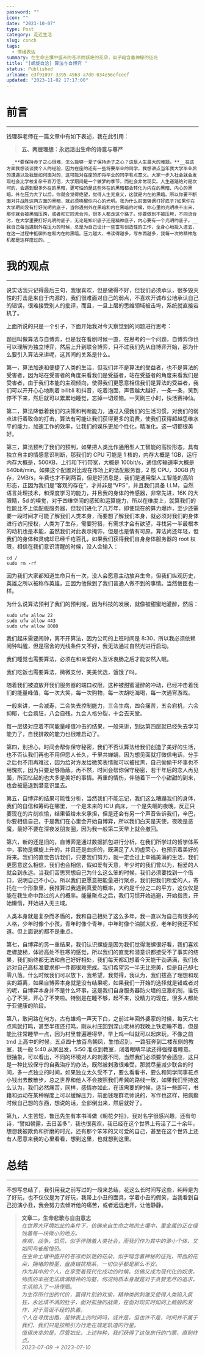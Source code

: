```yaml
---
password: ""
icon: ""
date: "2023-10-07"
type: Post
category: 走近生活
slug: conch
tags:
  - 情绪表达
summary: 在生命土壤中盛开的苍凉而妖艳的花朵，似乎暗含着神秘的征兆
title: "[螺旋自洽] 算法与自博弈 "
status: Published
urlname: e3f91097-3395-4963-a7d0-034e56efceef
updated: "2023-11-02 17:17:00"
---
```


# 前言

---

钱理群老师在一篇文章中有如下表述，我在此引用：

> **五、两层理想：永远活出生命的诗意与尊严**

      _**要保持赤子之心很难，怎么能够一辈子保持赤子之心？这是人生最大的难题。**__在这方面我想谈谈我个人的经验，因为在座的还有一些将要毕业的同学，我想讲点当年我大学毕业后的遭遇以及我是如何面对的，这可能对在座的即将毕业的同学有点意义。大家一步入社会就会发现社会比学校复杂千百万倍，大学期间是一个做梦的季节，而社会非常现实。人生道路绝对是坎坷的，会遇到很多外在的黑暗，更可怕的是这些外在的黑暗都会转化为内在的黑暗、内心的黑暗。外在压力大了以后，你就会觉得绝望，觉得人生无意义，这就是内在的黑暗。所以你要不断面对并战胜这两方面的黑暗，就必须唤醒你内心的光明。我为什么前面强调打好底子?如果你在大学期间没有打好光明的底子，当你遇到外在黑暗和内在黑暗的时候，你心里的光明唤不出来，那你就会被黑暗压跨，或者和它同流合污，很多人都走这个路子。你要做到不被压垮，不同流合污，在大学里要打好光明的底子，无论是知识底子还是精神底子，内心要有一个光明的底子。__我自己每当遇到外在压力的时候，总是为自己设计一些富有创造性的工作，全身心地投入进去，在这一过程中抵御外在和内在的黑暗。压力越大，书读得越多，写东西越多，我每一次的精神危机都是这样度过的。_

# 我的观点

---

说实话我只记得最后三句，我很喜欢，但是做得不好，但我们必须承认，很多毁灭性的打击是来自于内源的，我们很难面对自己的弱点，不喜欢开诚布公地承认自己的错误，很难接受别人的批评，而且，一旦上层的思维领域被击垮，系统就直接宕机了。

上面所说的只是一个引子，下面开始我对今天察觉到的问题进行思考：

题目叫做算法与自博弈，也是我在看剧时候一直，在思考的一个问题，自博弈你也可以理解为独立博弈，然后上升到联合博弈，只不过我们先从自博弈开始，那为什么要引入算法来讲呢，这其间的关系是什么。

第一，算法加速和便捷了人类的生活，但我们并不是算法的受益者，也不是算法的受害者，因为站在受害者的角度来看我们是受益者，站在受益者的角度来看我们是受害者，由于我们本能的主观倾向，使得我们更愿意相信我们是算法的受益者，我们可以开开心心地刷着 bilibli 和抖音，吃着泡面，声音越大越好，一条一条，笑到停不下来，然后就可以累累地睡觉，忘掉一切烦恼。一天刷三小时，快活赛神仙。

第二，算法降低着我们的决策和判断能力，通过入侵我们的生活习惯，对我们的弱点进行着致命的打击，算法有可能让我们获得更多的消费，使我们获得超越思维水平的能力，加速工作的效率，让我们的娱乐更加个性化，精准化。这一切都很美好。

第三，算法预判了我们的预判，如果把人类比作通用型人工智能的高阶形态，具有独立自主的情感意识判断，那我们的 CPU 可能是 1 核的，内存大概是 1GB，运行内存大概是，500KB，上行和下行带宽，大概是 100bit/s，通信传输速率大概是 640bit/min。如果这个配置对比现在市场上的低配服务器，2 核 CPU，30GB 内存，2MB/s，年费也才不到两百，但是好消息是，我们是通用型人工智能的高阶形态，正因为我们是“客观的存在”，才并非是“VPS”，并且我们具备 LLM，自然语言处理技术，和深度学习的能力，并且我的身体的传感器，非常先进，16K 的大眼睛，5d 的嗅觉，对于四维空间的感知和运算能力，所以在维度上，就算我们的性能比不上低配版服务器，但我们进化了几万年，即使现在的算力爆炸，至少还需要一段时间才可能了解我们人类本身，而要想了解我们本身，就必须对我们的身体进行访问授权，人类为了生存，需要狩猎，有需求才会有欲望，寻找另一半最根本的动机也是本能，虽然我们对此表示掩饰，但是也是情有可原。算法尚还年轻，但我们的身体和灵魂却已经千疮百孔，如果我们获得我们自身身体服务器的 root 权限，相信在我们意识清醒的时候，没人会输入：

```shell
cd /
sudo rm -rf
```

因为我们大家都知道生命只有一次，没人会愿意主动放弃生命，但我们纵观历史，英雄之所以被称作英雄，正因为他做到了我们普通人做不到的事情。当然佞臣也一样。

为什么说算法预判了我们的预判呢，因为科技的发展，就像被甜蜜地灌醉，然后：

```shell
sudo ufw allow 22
sudo ufw allow 443
sudo ufw allow 8080
```

我们起床需要闹钟，离不开算法，因为公司的上班时间是 8:30，所以我必须依赖闹钟叫醒，但是宿舍的光线条件又不好，我无法通过自然光进行启动。

我们睡觉也需要算法，必须在和亲爱的人互诉衷肠之后才能安然入眠。

我们吃饭也需要算法，微微支付，美美优选，饿饿了吗。

随着我们被迫放开我们服务器的端口权限，这种被甜蜜灌醉的冲动，已经冲击着我们的能量峰值，每一次大笑，每一次购物，每一次胡吃海喝，每一次通宵游戏。

一般来讲，一会减寿，二会失去控制能力，三会生病，四会痛苦，五会宕机，六会抑郁，七会疯狂，八会自残，九会人格分裂，十会去天堂。

每一层级对应着不同能量峰值冲击的结果，一般来讲，到达第四层就已经失去学习能力了，自我排故的能力也很难启动了。

第四，别担心，时间会帮你保守秘密，我们不否认算法给我们创造了美好的生活，也不否认我们再也不用但愿人长久，千里共婵娟，因为想见面就打微信电话，分手之后也不用再难过，因为给对方发给微笑表情就可以被拉黑，自己偷偷干坏事也不用愧疚，因为只要足够隐蔽。再不然，时间会帮你保守秘密，若干年后的恋人再见面，所回忆起的也大多是美好的事情。再重的情伤，伴随着下一个小甜甜的到来，也会被逼退到潜意识里去。

第五，自博弈的结果可能性分析，当然我们不能忘记，我们这么糟蹋我们的身体，我们的自信和筹码在哪里，一个是未来的 ICU 病床，一个是失眠的夜晚，反正只要现在的片刻欢愉，结果留给未来承担，但是还会有另一个声音告诉我们，辛巴，你要相信自己，于是我们在心里会开始自博弈，所以我们白天是天使，夜晚是恶魔，最好不要在深夜发朋友圈，因为我一般第二天早上就会撤回。

第六，新的还是旧的，自博弈是通过数据抓包进行分析，在我们所学过的哲学体系中，事物是螺旋上升的，并且还是曲折的，既满足了人的虚荣心，也预示着美好的将来。我们的直觉告诉我们，只要我们努力，就一定会过上幸福美满的生活，我们更愿意这么相信，我们也会相信，假如爱有天意，年少时的我们曾以为，相爱的人就会到永远。当我们苦思冥想自己为什么这么笨的时候，我们必须要找到一个借口，说明自己不小心。所以我们更愿意把能量进行聚点，我们把我们所爱的人，寄托在一个形象里，我推算过我遇到真爱的概率，大约是千分之二的平方，这仅仅是能在我生命中路过的人的概率。能量聚点之后，我们习惯开始逃避，开始指责，开始懒惰，开始进入无主域。

人类本身就是复杂而矛盾的，我和自己相处了这么多年，我一直以为自己有很多的人格，少年时像个小孩，青年时像个青年，中年时像个油腻大叔，老年时我还不知道。但上面说的都不是重点。

第七，自博弈的另一重结果，我们认识螺旋是因为我们觉得海螺很好看，我们喜欢走螺旋梯，体验高处不胜寒的感觉，所以我们的直觉和潜意识都接受不了事实的结果，我们始终都无法和自己好好相处，我们每天都幻想着今天能干劲满满，我们永远对自己高标准要求却一件都很难完成。我们希望另一半无比完美，但是自己却七零八落。什么时候我们可以放下，我希望，我觉得，我认为，我们拔高了理想和现实的距离，如果自博弈本身就是没有结果呢，如果我们一开始的选择就是错或者对的呢，自博弈本身并不是什么坏事，这是我们自身服务器防火墙的应激机制，谁伤心了不哭，开心了不笑啦。特别是在睡不够，起不来，没精力的现在，很多人都处于亚健康的阶段。

第八，敢问路在何方，古有雄鸡一声天下白，之前过年回外婆家的时候，每天六七点鸡就打鸣，甚至半夜还打鸣，刚从村庄回到深山老林的我晚上铁定睡不着，但是能比往常睡早一点，因为村里普遍睡得早，早上鸡一叫就可以起床玩，不像之前 tmd 上高中的时候，五点四十放百鸟朝凤，生怕迟到，一路狂奔到二楼东侧的教室，我一般 5:40 从家出发，5:50 准点到教室，闭着眼睛早读还得强撑着睡意。很抽象，可以看出，不同的环境对人的刺激不同，当然我们必须要学会适应，这只是一种比较保守的自我治疗的办法，既然被刺激很难受，那就尽量减少联合的时间，多一点独立的时间，如果独立太久受不了，要么看看书，要么和同学同事花点小钱出去散散步，总之世界和他人不会按照我们希冀的路线一致，如果我们坚持这么认为，我们必然痛苦，同样，感情亦如此，在该需要的时候，适当一些即可，书籍和运动在某种程度上可以缓解压力，前面钱理群老师说的，写作也这样，把疯癫时候自己想的东西，想说的话，全部倒出来，然后就好了。

第九，人生苦短，鲁迅先生有本书叫做《朝花夕拾》，我对名字很感兴趣，还有句诗，“譬如朝露，去日苦多”，我也很喜欢，我已经在这个世界上苟活了二十余年，想想我被欺负和折磨的时光，还有那个笨笨的又可爱的自己，甚至在这个世界上还有人愿意来我的心里看看，想到这里，也就想到这里。

# 总结

---

不想写总结了，我引用我之前写过的一段来总结，花这么长时间写这些，纯粹是为了好玩，也不仅仅是为了好玩，我带上小丑的面具，学着小丑的假笑，当我看到自己扮演小丑，我会努力去倾听他的痛苦，或者远远走开，让他静静。

> **文章二，生命悲歌与自由意志**  
>  _在世界大环境如此的条件下，仿佛来自生命之地的土壤中，重金属的正在侵蚀着每一块微小的地方。  
>  疾病，战争，饥荒，似乎伴随着人类社会，而我们作为其中的渺小个体，又如同鸟雀般惶恐。  
> 在生命土壤中盛开的苍凉而妖艳的花朵，似乎暗含着神秘的征兆，带血的花朵，拥堵的根茎，盘庚错扰根系，一切似乎都是那么不安。  
>  作为其中的个人，在享受着现代化成功的时候，仿佛又成为现代化的奴隶，物质的丰裕无法填满精神的沟壑，何况物质本身就是对于贪婪无尽的追求，生活陷入了一场怪圈。  
>  为生存所付出的代价，赢得片刻的欢愉，精神类的刺激又使得人类陷入疯狂，永远填不满的肚子，面对孤独的战栗，在面对现实时如同上瘾般的发作，对于荒诞不经的执着。  
>  个人在寻找出路，是钟表上的时间吗，或许是，但也许不是，时间并不属于我们，我们只是按照引力行走在规定轨道的行星。  
>  值得庆幸的是，尽管如此，上述种种，我们获得了这张旅行的门票，直到终点。_  
>  _2023-07-09 → 2023-07-10_
